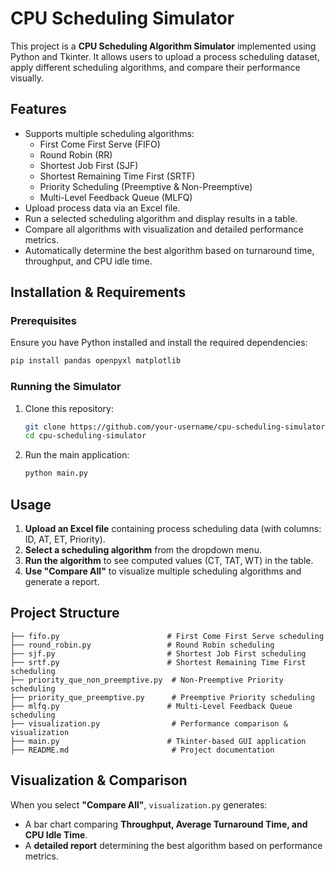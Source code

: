 # CPU Scheduling Simulator

This project is a **CPU Scheduling Algorithm Simulator** implemented using Python and Tkinter. It allows users to upload a process scheduling dataset, apply different scheduling algorithms, and compare their performance visually.

## Features
- Supports multiple scheduling algorithms:
  - First Come First Serve (FIFO)
  - Round Robin (RR)
  - Shortest Job First (SJF)
  - Shortest Remaining Time First (SRTF)
  - Priority Scheduling (Preemptive & Non-Preemptive)
  - Multi-Level Feedback Queue (MLFQ)
- Upload process data via an Excel file.
- Run a selected scheduling algorithm and display results in a table.
- Compare all algorithms with visualization and detailed performance metrics.
- Automatically determine the best algorithm based on turnaround time, throughput, and CPU idle time.

## Installation & Requirements
### Prerequisites
Ensure you have Python installed and install the required dependencies:
```bash
pip install pandas openpyxl matplotlib
```

### Running the Simulator
1. Clone this repository:
   ```bash
   git clone https://github.com/your-username/cpu-scheduling-simulator.git
   cd cpu-scheduling-simulator
   ```
2. Run the main application:
   ```bash
   python main.py
   ```

## Usage
1. **Upload an Excel file** containing process scheduling data (with columns: ID, AT, ET, Priority).
2. **Select a scheduling algorithm** from the dropdown menu.
3. **Run the algorithm** to see computed values (CT, TAT, WT) in the table.
4. **Use "Compare All"** to visualize multiple scheduling algorithms and generate a report.

## Project Structure
```
├── fifo.py                        # First Come First Serve scheduling
├── round_robin.py                 # Round Robin scheduling
├── sjf.py                         # Shortest Job First scheduling
├── srtf.py                        # Shortest Remaining Time First scheduling
├── priority_que_non_preemptive.py  # Non-Preemptive Priority scheduling
├── priority_que_preemptive.py      # Preemptive Priority scheduling
├── mlfq.py                        # Multi-Level Feedback Queue scheduling
├── visualization.py                # Performance comparison & visualization
├── main.py                        # Tkinter-based GUI application
├── README.md                       # Project documentation
```

## Visualization & Comparison
When you select **"Compare All"**, `visualization.py` generates:
- A bar chart comparing **Throughput, Average Turnaround Time, and CPU Idle Time**.
- A **detailed report** determining the best algorithm based on performance metrics.
